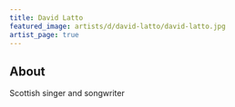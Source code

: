```yaml
---
title: David Latto
featured_image: artists/d/david-latto/david-latto.jpg
artist_page: true
---
```

## About

Scottish singer and songwriter

